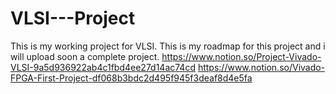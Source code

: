# VLSI---Project
This is my working project for VLSI.
This is my roadmap for this project and i will upload soon a complete project.
https://www.notion.so/Project-Vivado-VLSI-9a5d936922ab4c1fbd4ee27d14ac74cd
https://www.notion.so/Vivado-FPGA-First-Project-df068b3bdc2d495f945f3deaf8d4e5fa
